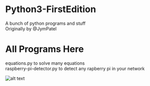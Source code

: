 # Python3-FirstEdition
A bunch of python programs and stuff  
Originally by @JymPatel

# All Programs Here
equations.py to solve many equations  
raspberry-pi-detector.py to detect any rapberry pi in your network


![alt text](https://www.dropbox.com/s/1asjyu7pd49ph17/Icon01.png?dl=0)
